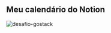 ## Meu calendário do Notion

![desafio-gostack](https://user-images.githubusercontent.com/56408507/78719952-2fa9c100-78fb-11ea-8261-b605623e459d.png)
